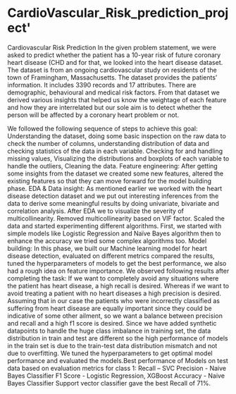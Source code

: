 # CardioVascular_Risk_prediction_project'
Cardiovascular Risk Prediction
In the given problem statement, we were asked to predict whether the patient has a 10-year risk of future coronary heart disease (CHD and for that, we looked into the heart disease dataset. The dataset is from an ongoing cardiovascular study on residents of the town of Framingham, Massachusetts. The dataset provides the patients’ information. It includes 3390 records and 17 attributes. There are demographic, behavioural and medical risk factors. From that dataset we derived various insights that helped us know the weightage of each feature and how they are interrelated but our sole aim is to detect whether the person will be affected by a coronary heart problem or not.

We followed the following sequence of steps to achieve this goal:
Understanding the dataset, doing some basic inspection on the raw data to check the number of columns, understanding distribution of data and checking statistics of the data in each variable. Checking for and handling missing values, Visualizing the distributions and boxplots of each variable to handle the outliers, Cleaning the data.
Feature engineering: After getting some insights from the dataset we created some new features, altered the existing features so that they can move forward for the model building phase.
EDA & Data insight: As mentioned earlier we worked with the heart disease detection dataset and we put out interesting inferences from the data to derive some meaningful results by doing univariate, bivariate and correlation analysis.
After EDA we to visualize the severity of multicollinearity. Removed multicollinearity based on VIF factor. Scaled the data and started experimenting different algorithms. First, we started with simple models like Logistic Regression and Naïve Bayes algorithm then to enhance the accuracy we tried some complex algorithms too.
Model building: In this phase, we built our Machine learning model for heart disease detection, evaluated on different metrics compared the results, tuned the hyperparameters of models to get the best performance, we also had a rough idea on feature importance.
We observed following results after completing the task:
If we want to completely avoid any situations where the patient has heart disease, a high recall is desired. Whereas if we want to avoid treating a patient with no heart diseases a high precision is desired.
Assuming that in our case the patients who were incorrectly classified as suffering from heart disease are equally important since they could be indicative of some other ailment, so we want a balance between precision and recall and a high f1 score is desired.
Since we have added synthetic datapoints to handle the huge class imbalance in training set, the data distribution in train and test are different so the high performance of models in the train set is due to the train-test data distribution mismatch and not due to overfitting.
We tuned the hyperparameters to get optimal model performance and evaluated the models.Best performance of Models on test data based on evaluation metrics for class 1:
Recall – SVC
Precision - Naive Bayes Classifier
F1 Score - Logistic Regression, XGBoost
Accuracy - Naive Bayes Classifier
Support vector classifier gave the best Recall of 71%.
